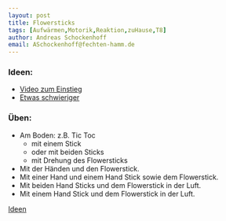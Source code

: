 ```yaml
---
layout: post
title: Flowersticks
tags: [Aufwärmen,Motorik,Reaktion,zuHause,T8]
author: Andreas Schockenhoff
email: ASchockenhoff@fechten-hamm.de
---
```


### Ideen:
* [Video zum Einstieg](https://www.youtube.com/watch?v=QhFfFgYo6mg) 
* [Etwas schwieriger](https://www.xtremestix.com/tricks/)

### Üben:
* Am Boden: z.B. Tic Toc 
   * mit einem Stick 
   * oder mit beiden Sticks
   * mit Drehung des Flowersticks
* Mit der Händen und den Flowerstick.
* Mit einer Hand und einem Hand Stick sowie dem Flowerstick.
* Mit beiden Hand Sticks und dem Flowerstick in der Luft.
* Mit einem Hand Stick und dem Flowerstick  in der Luft.

[Ideen](https://www.youtube.com/channel/UCxSy4d9RrQSiIC7Km_o2ssA)

